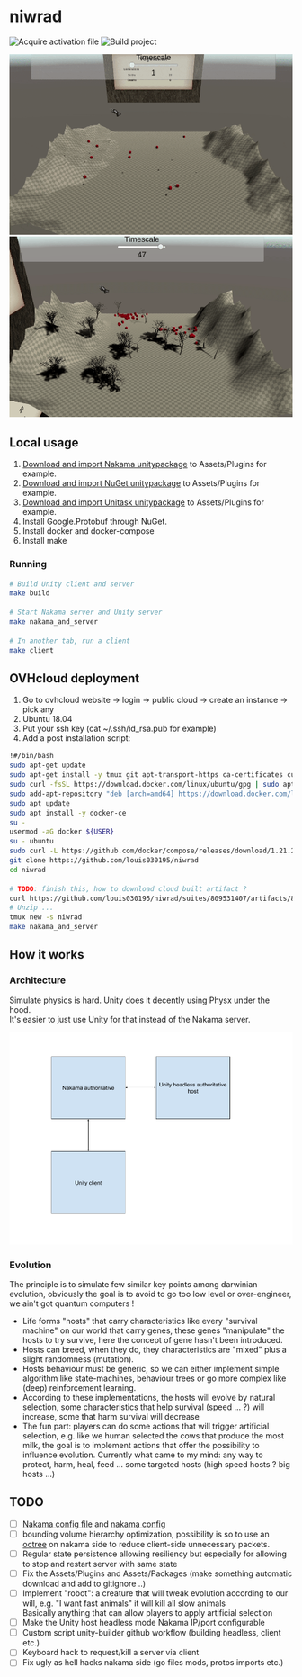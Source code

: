 
# niwrad

![Acquire activation file](https://github.com/louis030195/niwrad/workflows/Acquire%20activation%20file/badge.svg)
![Build project](https://github.com/louis030195/niwrad/workflows/Build%20project/badge.svg)

![demo](docs/images/demo.gif)
![demo](docs/images/demo2.gif)

## Local usage

1. [Download and import Nakama unitypackage](https://github.com/heroiclabs/nakama-unity) to Assets/Plugins for example.
2. [Download and import NuGet unitypackage](https://github.com/GlitchEnzo/NuGetForUnity) to Assets/Plugins for example.
3. [Download and import Unitask unitypackage](https://github.com/Cysharp/UniTask) to Assets/Plugins for example.
4. Install Google.Protobuf through NuGet.
5. Install docker and docker-compose
6. Install make

### Running

```bash
# Build Unity client and server
make build

# Start Nakama server and Unity server
make nakama_and_server

# In another tab, run a client
make client
```

## OVHcloud deployment

1. Go to ovhcloud website -> login -> public cloud -> create an instance -> pick any
2. Ubuntu 18.04
3. Put your ssh key (cat ~/.ssh/id_rsa.pub for example)
4. Add a post installation script:

```bash
!#/bin/bash
sudo apt-get update
sudo apt-get install -y tmux git apt-transport-https ca-certificates curl software-properties-common make
sudo curl -fsSL https://download.docker.com/linux/ubuntu/gpg | sudo apt-key add -
sudo add-apt-repository "deb [arch=amd64] https://download.docker.com/linux/ubuntu bionic stable"
sudo apt update
sudo apt install -y docker-ce
su -
usermod -aG docker ${USER}
su - ubuntu
sudo curl -L https://github.com/docker/compose/releases/download/1.21.2/docker-compose-`uname -s`-`uname -m` -o /usr/local/bin/docker-compose
git clone https://github.com/louis030195/niwrad
cd niwrad

# TODO: finish this, how to download cloud built artifact ?
curl https://github.com/louis030195/niwrad/suites/809531407/artifacts/8821692
# Unzip ...
tmux new -s niwrad
make nakama_and_server
```

## How it works

### Architecture

Simulate physics is hard. Unity does it decently using Physx under the hood.\
It's easier to just use Unity for that instead of the Nakama server.

![xd](docs/images/niwrad.png)

### Evolution

The principle is to simulate few similar key points among darwinian evolution, obviously the goal is to avoid to go too low level or over-engineer, we ain't got quantum computers !

- Life forms "hosts" that carry characteristics like every "survival machine" on our world that carry genes, these genes "manipulate" the hosts to try survive, here the concept of gene hasn't been introduced.
- Hosts can breed, when they do, they characteristics are "mixed" plus a slight randomness (mutation).
- Hosts behaviour must be generic, so we can either implement simple algorithm like state-machines, behaviour trees or go more complex like (deep) reinforcement learning.
- According to these implementations, the hosts will evolve by natural selection, some characteristics that help survival (speed ... ?) will increase, some that harm survival will decrease
- The fun part: players can do some actions that will trigger artificial selection, e.g. like we human selected the cows that produce the most milk, the goal is to implement actions that offer the possibility to influence evolution. Currently what came to my mind: any way to protect, harm, heal, feed ... some targeted hosts (high speed hosts ? big hosts ...)

## TODO

- [ ] [Nakama config file](https://heroiclabs.com/docs/install-configuration/#example-file) and [nakama config](https://github.com/heroiclabs/nakama/blob/master/server/config.go)
- [ ] bounding volume hierarchy optimization, possibility is so to use an [octree](https://github.com/The-Tensox/octree) on nakama side to reduce client-side unnecessary packets. 
- [ ] Regular state persistence allowing resiliency but especially for allowing to stop and restart server with same state
- [ ] Fix the Assets/Plugins and Assets/Packages (make something automatic download and add to gitignore ..)
- [ ] Implement "robot": a creature that will tweak evolution according to our will, e.g. "I want fast animals" it will kill all slow animals\
    Basically anything that can allow players to apply artificial selection
- [ ] Make the Unity host headless mode Nakama IP/port configurable
- [ ] Custom script unity-builder github workflow (building headless, client etc.)
- [ ] Keyboard hack to request/kill a server via client
- [ ] Fix ugly as hell hacks nakama side (go files mods, protos imports etc.)
